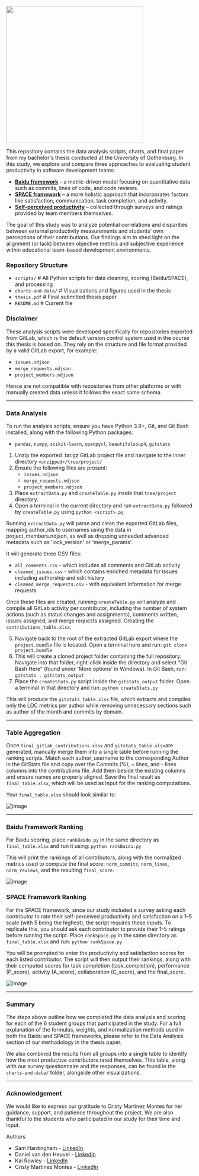 <div align="left">
    <img src="https://github.com/user-attachments/assets/88217889-4676-4fff-bd64-70c0112128f4" style="height: 370px;">
</div>

This repository contains the data analysis scripts, charts, and final paper from my bachelor's thesis conducted at the University of Gothenburg. In this study, we explore and compare three approaches to evaluating student productivity in software development teams:

- <ins>**Baidu framework**</ins> – a metric-driven model focusing on quantitative data such as commits, lines of code, and code reviews.
- <ins>**SPACE framework**</ins> – a more holistic approach that incorporates factors like satisfaction, communication, task completion, and activity.
- <ins>**Self-perceived productivity**</ins> – collected through surveys and ratings provided by team members themselves.

The goal of this study was to analyze potential correlations and disparities between external productivity measurements and students' own perceptions of their contributions. Our findings aim to shed light on the alignment (or lack) between objective metrics and subjective experience within educational team-based development environments.

### Repository Structure
- `scripts/` # All Python scripts for data cleaning, scoring (Baidu/SPACE), and processing
- `charts-and-data/` # Visualizations and figures used in the thesis
- `thesis.pdf` # Final submitted thesis paper
- `README.md` # Current file

### Disclaimer
These analysis scripts were developed specifically for repositories exported from GitLab, which is the default version control system used in the course this thesis is based on. They rely on the structure and file format provided by a valid GitLab export, for example:
- `issues.ndjson`
- `merge_requests.ndjson`
- `project_members.ndjson`

Hence are not compatible with repositories from other platforms or with manually created data unless it follows the exact same schema.

---

### Data Analysis
To run the analysis scripts, ensure you have Python 3.9+, Git, and Git Bash installed, along with the following Python packages:
- `pandas`, `numpy`, `scikit-learn`, `openpyxl`, `beautifulsoup4`, `gitstats`

1. Unzip the exported .tar.gz GitLab project file and navigate to the inner directory
   `<unzipped>/tree/project/`
2. Ensure the following files are present:
   - `issues.ndjson`
   - `merge_requests.ndjson`
   - `project_members.ndjson`
3. Place `extractData.py` and `createTable.py` inside that `tree/project` directory.
4. Open a terminal in the current directory and run `extractData.py` followed by `createTable.py` using `python <script>.py`

Running `extractData.py` will parse and clean the exported GitLab files, mapping author_ids to usernames using the data in project_members.ndjson, as well as dropping unneeded advanced metadata such as 'lock_version' or 'merge_params'.

It will generate three CSV files: 
- `all_comments.csv` - which includes all comments and GitLab activity
- `cleaned_issues.csv` - which contains enriched metadata for issues including authorship and edit history
- `cleaned_merge_requests.csv` - with equivalent information for merge requests.

Once these files are created, running `createTable.py` will analyze and compile all GitLab activity per contributor, including the number of system actions (such as status changes and assignments), comments written, issues assigned, and merge requests assigned. Creating the `contributions_table.xlsx`.

5. Navigate back to the root of the extracted GitLab export where the `project.bundle` file is located. Open a terminal here and run: `git clone project.bundle`
6. This will create a cloned project folder containing the full repository. Navigate into that folder, right-click inside the directory and select “Git Bash Here” (found under 'More options' in Windows). In Git Bash, run: `gitstats . gitstats_output`
7. Place the `createStats.py` script inside the `gitstats_output` folder. Open a terminal in that directory and run: `python createStats.py`

This will produce the `gitstats_table.xlsx` file, which extracts and compiles only the LOC metrics per author while removing unnecessary sections such as author of the month and commits by domain.

---

### Table Aggregation

Once `final_gitlab_contributions.xlsx` and `gitstats_table.xlsx`are generated, manually merge them into a single table before running the ranking scripts. Match each author_username to the corresponding Author in the GitStats file and copy over the Commits (%), + lines, and - lines columns into the contributions file. Add them beside the existing columns and ensure names are properly aligned. Save the final result as `final_table.xlsx`, which will be used as input for the ranking computations.

Your `final_table.xlsx` should look similar to:

![image](https://github.com/user-attachments/assets/a5f6c158-8e89-44d9-bf6e-b92fb28365a3)

---

### Baidu Framework Ranking

For Baidu scoring, place `rankBaidu.py` in the same directory as `final_table.xlsx` and run it using: `python rankBaidu.py`

This will print the rankings of all contributors, along with the normalized metrics used to compute the final score: `norm_commits`, `norm_lines`, `norm_reviews`, and the resulting `final_score`.

![image](https://github.com/user-attachments/assets/73ad5218-7e00-4d3c-92a8-20e68ec9d8d5)

### SPACE Framework Ranking

For the SPACE framework, since our study included a survey asking each contributor to rate their self-perceived productivity and satisfaction on a 1–5 scale (with 5 being the highest), the script requires these inputs. To replicate this, you should ask each contributor to provide their 1–5 ratings before running the script. Place `rankSpace.py` in the same directory as `final_table.xlsx` and run: `python rankSpace.py`

You will be prompted to enter the productivity and satisfaction scores for each listed contributor. The script will then output their rankings, along with their computed scores for task completion (task_completion), performance (P_score), activity (A_score), collaboration (C_score), and the final_score.

![image](https://github.com/user-attachments/assets/828ab4ba-7eb1-41e6-b1b8-1e4d8566bd90)

--- 

### Summary
The steps above outline how we completed the data analysis and scoring for each of the 6 student groups that participated in the study. For a full explanation of the formulas, weights, and normalization methods used in both the Baidu and SPACE frameworks, please refer to the Data Analysis section of our methodology in the thesis paper.

We also combined the results from all groups into a single table to identify how the most productive contributors rated themselves. This table, along with our survey questionnaire and the responses, can be found in the `charts-and-data/` folder, alongside other visualizations.

--- 

### Acknowledgement

We would like to express our gratitude to Cristy Martinez Montes for her guidance, support, and patience throughout the project. We are also thankful to the students who participated in our study for their time and input.

Authors
- Sam Hardingham - [LinkedIn](https://www.linkedin.com/in/SamHardingham)
- Daniel van den Heuvel - [LinkedIn](https://www.linkedin.com/in/danielvdh24/)
- Kai Rowley - [LinkedIn](https://www.linkedin.com/in/kai-rowley-7074b3257/)
- Cristy Martinez Montes - [LinkedIn](https://www.linkedin.com/in/cristina-martinez-montes/)
